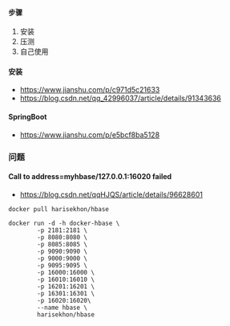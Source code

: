 
#### 步骤
1. 安装
2. 压测
3. 自己使用


#### 安装
* https://www.jianshu.com/p/c971d5c21633
* https://blog.csdn.net/qq_42996037/article/details/91343636


#### SpringBoot
* https://www.jianshu.com/p/e5bcf8ba5128


### 问题
#### Call to address=myhbase/127.0.0.1:16020 failed
* https://blog.csdn.net/qqHJQS/article/details/96628601
```
docker pull harisekhon/hbase

docker run -d -h docker-hbase \
        -p 2181:2181 \
        -p 8080:8080 \
        -p 8085:8085 \
        -p 9090:9090 \
        -p 9000:9000 \
        -p 9095:9095 \
        -p 16000:16000 \
        -p 16010:16010 \
        -p 16201:16201 \
        -p 16301:16301 \
        -p 16020:16020\
        --name hbase \
        harisekhon/hbase
```
